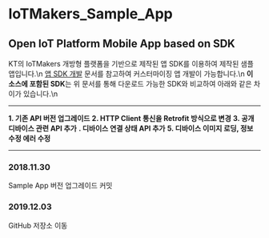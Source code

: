 # IoTMakers_Sample_App
## Open IoT Platform Mobile App based on SDK

KT의 IoTMakers 개방형 플랫폼을 기반으로 제작된 앱 SDK를 이용하여 제작된 샘플 앱입니다.\n
[앱 SDK 개발](http://iotmakers.kt.com/openp/index.html#/guideAppSdk) 문서를 참고하여 커스터마이징 앱 개발이 가능합니다.\n
**이 소스에 포함된 SDK**는 위 문서를 통해 다운로드 가능한 SDK와 비교하여 아래와 같은 차이가 있습니다.\n

* * *

**1. 기존 API 버전 업그레이드**
**2. HTTP Client 통신을 Retrofit 방식으로 변경**
**3. 공개 디바이스 관련 API 추가**
**. 디바이스 연결 상태 API 추가**
**5. 디바이스 이미지 로딩, 정보 수정 에러 수정**

* * *

### 2018.11.30
Sample App 버전 업그레이드 커밋
### 2019.12.03
GitHub 저장소 이동


